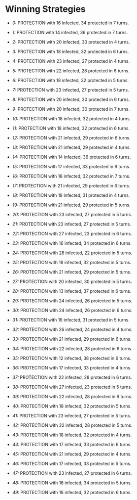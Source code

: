 # Winning Strategies

* _0:_ PROTECTION with 16 infected, 34 protected in 7 turns.


* _1:_ PROTECTION with 14 infected, 36 protected in 7 turns.


* _2:_ PROTECTION with 20 infected, 30 protected in 4 turns.


* _3:_ PROTECTION with 18 infected, 32 protected in 6 turns.


* _4:_ PROTECTION with 23 infected, 27 protected in 4 turns.


* _5:_ PROTECTION with 22 infected, 28 protected in 6 turns.


* _6:_ PROTECTION with 18 infected, 32 protected in 5 turns.


* _7:_ PROTECTION with 23 infected, 27 protected in 5 turns.


* _8:_ PROTECTION with 20 infected, 30 protected in 6 turns.


* _9:_ PROTECTION with 20 infected, 30 protected in 7 turns.


* _10:_ PROTECTION with 18 infected, 32 protected in 4 turns.


* _11:_ PROTECTION with 18 infected, 32 protected in 6 turns.


* _12:_ PROTECTION with 21 infected, 29 protected in 6 turns.


* _13:_ PROTECTION with 21 infected, 29 protected in 4 turns.


* _14:_ PROTECTION with 14 infected, 36 protected in 6 turns.


* _15:_ PROTECTION with 17 infected, 33 protected in 6 turns.


* _16:_ PROTECTION with 18 infected, 32 protected in 7 turns.


* _17:_ PROTECTION with 21 infected, 29 protected in 6 turns.


* _18:_ PROTECTION with 19 infected, 31 protected in 4 turns.


* _19:_ PROTECTION with 21 infected, 29 protected in 5 turns.


* _20:_ PROTECTION with 23 infected, 27 protected in 5 turns.


* _21:_ PROTECTION with 23 infected, 27 protected in 5 turns.


* _22:_ PROTECTION with 27 infected, 23 protected in 6 turns.


* _23:_ PROTECTION with 16 infected, 34 protected in 6 turns.


* _24:_ PROTECTION with 28 infected, 22 protected in 5 turns.


* _25:_ PROTECTION with 18 infected, 32 protected in 5 turns.


* _26:_ PROTECTION with 21 infected, 29 protected in 5 turns.


* _27:_ PROTECTION with 20 infected, 30 protected in 5 turns.


* _28:_ PROTECTION with 13 infected, 37 protected in 6 turns.


* _29:_ PROTECTION with 24 infected, 26 protected in 5 turns.


* _30:_ PROTECTION with 24 infected, 26 protected in 6 turns.


* _31:_ PROTECTION with 19 infected, 31 protected in 5 turns.


* _32:_ PROTECTION with 26 infected, 24 protected in 4 turns.


* _33:_ PROTECTION with 21 infected, 29 protected in 6 turns.


* _34:_ PROTECTION with 22 infected, 28 protected in 6 turns.


* _35:_ PROTECTION with 12 infected, 38 protected in 6 turns.


* _36:_ PROTECTION with 17 infected, 33 protected in 4 turns.


* _37:_ PROTECTION with 22 infected, 28 protected in 6 turns.


* _38:_ PROTECTION with 27 infected, 23 protected in 5 turns.


* _39:_ PROTECTION with 22 infected, 28 protected in 6 turns.


* _40:_ PROTECTION with 18 infected, 32 protected in 5 turns.


* _41:_ PROTECTION with 23 infected, 27 protected in 5 turns.


* _42:_ PROTECTION with 22 infected, 28 protected in 5 turns.


* _43:_ PROTECTION with 18 infected, 32 protected in 4 turns.


* _44:_ PROTECTION with 17 infected, 33 protected in 6 turns.


* _45:_ PROTECTION with 21 infected, 29 protected in 4 turns.


* _46:_ PROTECTION with 17 infected, 33 protected in 5 turns.


* _47:_ PROTECTION with 23 infected, 27 protected in 6 turns.


* _48:_ PROTECTION with 16 infected, 34 protected in 5 turns.


* _49:_ PROTECTION with 18 infected, 32 protected in 6 turns.


